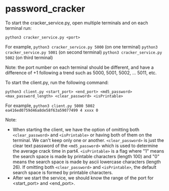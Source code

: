 # password_cracker

To start the cracker_service.py, open multiple terminals and on each terminal run: 

`python3 cracker_service.py <port>`

For example, `python3 cracker_service.py 5000` (on one terminal)
             `python3 cracker_service.py 5001` (on second terminal)
             `python3 cracker_service.py 5002` (on third terminal)
             
             
Note: the port number on each terminal should be different, and have a difference of +1 following a trend such as 5000, 5001, 5002, ... 5011, etc.

To start the client.py, run the following command:

`python3 client.py <start_port> <end_port> <md5_password> <max_password_length> <clear_password> <isPrintable>`

For example, `python3 client.py 5000 5002 ea416ed0759d46a8de58f63a59077499 4 xxxx 0`

Note: 
- When starting the client, we have the option of omitting both `<clear_password>` and `<isPrintable>` or having both of them on the terminal. We can't keep only one or another. `<clear_password>` is just the clear text password of the `<md5_password>` which is used to determine the average crack time in part4. `<isPrintable>` is a flag where "1" means the search space is made by printable characters (length 100) and "0" means the search space is made by ascii lowercase characters (length 26). If omitting both `<clear_password>` and `<isPrintable>`, the default search space is formed by printable characters.
- After we start the service, we should know the range of the port for <start_port> and <end_port>.
